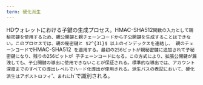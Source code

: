 ```yaml
---
term: 硬化派生
---
```

HDウォレットにおける子鍵の生成プロセス。HMAC-SHA512` 関数の入力として親秘密鍵を使用するため、親公開鍵と親チェーンコードから子公開鍵を生成することはできない。このプロセスでは、親の秘密鍵と $2^{31}$ 以上のインデックスを連結し、 親のチェーンコードで `HMAC-SHA512` を適用する。最初の256ビットが親秘密鍵に追加されて子秘密鍵になり、残りの256ビットが 子チェーンコードになる。この方式により、拡張公開鍵が漏洩しても、子公開鍵の導出に使用できないことが保証される。標準的な導出では、アカウント深度までのすべての導出レベルでハード化導出が使用される。派生パスの表記において、硬化派生はアポストロフィ`'`、まれに`h`で識別される。